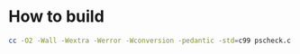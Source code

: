 # How to build

```bash
cc -O2 -Wall -Wextra -Werror -Wconversion -pedantic -std=c99 pscheck.c -o pscheck
```
